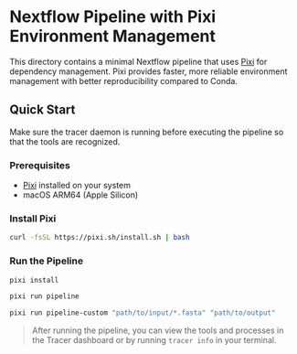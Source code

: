 # Nextflow Pipeline with Pixi Environment Management

This directory contains a minimal Nextflow pipeline that uses [Pixi](https://pixi.sh) for dependency management. Pixi provides faster, more reliable environment management with better reproducibility compared to Conda.

## Quick Start

Make sure the tracer daemon is running before executing the pipeline so that the tools are recognized.

### Prerequisites

- [Pixi](https://pixi.sh) installed on your system
- macOS ARM64 (Apple Silicon)

### Install Pixi

```bash
curl -fsSL https://pixi.sh/install.sh | bash
```

### Run the Pipeline

```bash
pixi install

pixi run pipeline

pixi run pipeline-custom "path/to/input/*.fasta" "path/to/output"
```

> After running the pipeline, you can view the tools and processes in the Tracer dashboard or by running `tracer info` in your terminal.
